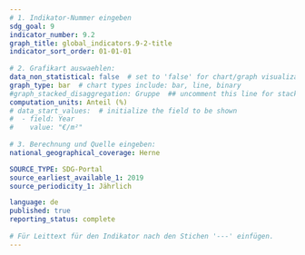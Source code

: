 ```yaml
---
# 1. Indikator-Nummer eingeben 
sdg_goal: 9
indicator_number: 9.2
graph_title: global_indicators.9-2-title
indicator_sort_order: 01-01-01
 
# 2. Grafikart auswaehlen: 
data_non_statistical: false  # set to 'false' for chart/graph visualization 
graph_type: bar  # chart types include: bar, line, binary 
#graph_stacked_disaggregation: Gruppe  ## uncomment this line for stacked bars. eplace 'Geschlecht' with the field of aggregation. 
computation_units: Anteil (%)
# data_start_values:  # initialize the field to be shown  
#  - field: Year
#    value: "€/m²"
 
# 3. Berechnung und Quelle eingeben: 
national_geographical_coverage: Herne

SOURCE_TYPE: SDG-Portal
source_earliest_available_1: 2019
source_periodicity_1: Jährlich

language: de   
published: true 
reporting_status: complete
 
# Für Leittext für den Indikator nach den Stichen '---' einfügen. 
---
```

<!--Die Stadt Herne ist durch die Ordnungs- und Polizeigesetze der Länder verpflichtet, unfreiwillig obdachlosen Menschen eine Unterbringung zu gewähren: die sogenannte ordnungsrechtliche Unterbringung. Der Indikator für Herne ist die Wohnungslosigkeit. Diese Angabe ist eine Stichtagszahl. Sie gibt nicht an, wie viele Menschen innerhalb eines Jahres eine Notunterkunft in Anspruch genommen haben, sondern lediglich, wie viele Menschen jeweils zum 31. Dezember in einer kommunalen Notunterkunft eingewiesen waren (Fallzahlen jeweils nach Stichtag 31. Dezember). <br>-->
